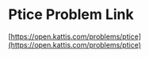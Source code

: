 # Ptice Problem Link
[https://open.kattis.com/problems/ptice](https://open.kattis.com/problems/ptice)
